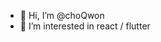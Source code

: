 - 👋 Hi, I’m @choQwon
- 👀 I’m interested in  react / flutter


<!---
choQwon/choQwon is a ✨ special ✨ repository because its `README.md` (this file) appears on your GitHub profile.
You can click the Preview link to take a look at your changes.
--->
